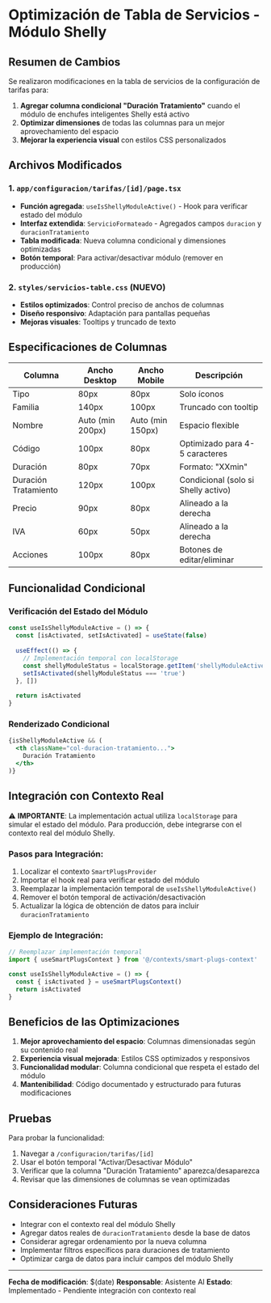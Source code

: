 # Optimización de Tabla de Servicios - Módulo Shelly

## Resumen de Cambios

Se realizaron modificaciones en la tabla de servicios de la configuración de tarifas para:

1. **Agregar columna condicional "Duración Tratamiento"** cuando el módulo de enchufes inteligentes Shelly está activo
2. **Optimizar dimensiones** de todas las columnas para un mejor aprovechamiento del espacio
3. **Mejorar la experiencia visual** con estilos CSS personalizados

## Archivos Modificados

### 1. `app/configuracion/tarifas/[id]/page.tsx`
- **Función agregada**: `useIsShellyModuleActive()` - Hook para verificar estado del módulo
- **Interfaz extendida**: `ServicioFormateado` - Agregados campos `duracion` y `duracionTratamiento`
- **Tabla modificada**: Nueva columna condicional y dimensiones optimizadas
- **Botón temporal**: Para activar/desactivar módulo (remover en producción)

### 2. `styles/servicios-table.css` (NUEVO)
- **Estilos optimizados**: Control preciso de anchos de columnas
- **Diseño responsivo**: Adaptación para pantallas pequeñas
- **Mejoras visuales**: Tooltips y truncado de texto

## Especificaciones de Columnas

| Columna | Ancho Desktop | Ancho Mobile | Descripción |
|---------|---------------|--------------|-------------|
| Tipo | 80px | 80px | Solo íconos |
| Familia | 140px | 100px | Truncado con tooltip |
| Nombre | Auto (min 200px) | Auto (min 150px) | Espacio flexible |
| Código | 100px | 80px | Optimizado para 4-5 caracteres |
| Duración | 80px | 70px | Formato: "XXmin" |
| Duración Tratamiento | 120px | 100px | Condicional (solo si Shelly activo) |
| Precio | 90px | 80px | Alineado a la derecha |
| IVA | 60px | 50px | Alineado a la derecha |
| Acciones | 100px | 80px | Botones de editar/eliminar |

## Funcionalidad Condicional

### Verificación del Estado del Módulo
```typescript
const useIsShellyModuleActive = () => {
  const [isActivated, setIsActivated] = useState(false)
  
  useEffect(() => {
    // Implementación temporal con localStorage
    const shellyModuleStatus = localStorage.getItem('shellyModuleActive')
    setIsActivated(shellyModuleStatus === 'true')
  }, [])
  
  return isActivated
}
```

### Renderizado Condicional
```jsx
{isShellyModuleActive && (
  <th className="col-duracion-tratamiento...">
    Duración Tratamiento
  </th>
)}
```

## Integración con Contexto Real

⚠️ **IMPORTANTE**: La implementación actual utiliza `localStorage` para simular el estado del módulo. Para producción, debe integrarse con el contexto real del módulo Shelly.

### Pasos para Integración:
1. Localizar el contexto `SmartPlugsProvider`
2. Importar el hook real para verificar estado del módulo
3. Reemplazar la implementación temporal de `useIsShellyModuleActive()`
4. Remover el botón temporal de activación/desactivación
5. Actualizar la lógica de obtención de datos para incluir `duracionTratamiento`

### Ejemplo de Integración:
```typescript
// Reemplazar implementación temporal
import { useSmartPlugsContext } from '@/contexts/smart-plugs-context'

const useIsShellyModuleActive = () => {
  const { isActivated } = useSmartPlugsContext()
  return isActivated
}
```

## Beneficios de las Optimizaciones

1. **Mejor aprovechamiento del espacio**: Columnas dimensionadas según su contenido real
2. **Experiencia visual mejorada**: Estilos CSS optimizados y responsivos
3. **Funcionalidad modular**: Columna condicional que respeta el estado del módulo
4. **Mantenibilidad**: Código documentado y estructurado para futuras modificaciones

## Pruebas

Para probar la funcionalidad:
1. Navegar a `/configuracion/tarifas/[id]`
2. Usar el botón temporal "Activar/Desactivar Módulo"
3. Verificar que la columna "Duración Tratamiento" aparezca/desaparezca
4. Revisar que las dimensiones de columnas se vean optimizadas

## Consideraciones Futuras

- Integrar con el contexto real del módulo Shelly
- Agregar datos reales de `duracionTratamiento` desde la base de datos
- Considerar agregar ordenamiento por la nueva columna
- Implementar filtros específicos para duraciones de tratamiento
- Optimizar carga de datos para incluir campos del módulo Shelly

---

**Fecha de modificación**: $(date)
**Responsable**: Asistente AI
**Estado**: Implementado - Pendiente integración con contexto real